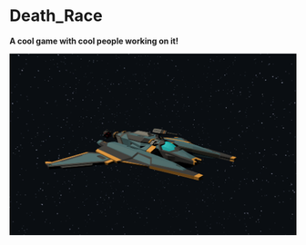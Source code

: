 # Death_Race
**A cool game with cool people working on it!**

![Death Racer: Space](https://github.com/SAE0921-Vienna/Death_Race/blob/main/spaceship.png)
